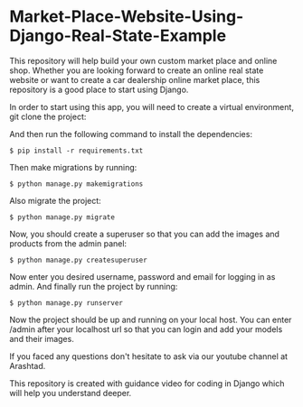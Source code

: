 # Market-Place-Website-Using-Django-Real-State-Example

This repository will help build your own custom market place and online shop. Whether you are looking forward to create an online real state website or want to create a car dealership online market place, this repository is a good place to start using Django.

In order to start using this app, you will need to create a virtual environment, git clone the project:


And then run the following command to install the dependencies:

```
$ pip install -r requirements.txt
```
Then make migrations by running:

```
$ python manage.py makemigrations
```

Also migrate the project:

```
$ python manage.py migrate
```
Now, you should create a superuser so that you can add the images and products from the admin panel:

```
$ python manage.py createsuperuser
```
Now enter you desired username, password and email for logging in as admin.
And finally run the project by running:

```
$ python manage.py runserver
```

Now the project should be up and running on your local host. You can enter /admin after your localhost url so that you can login and add your models and their images.


If you faced any questions don't hesitate to ask via our youtube channel at Arashtad.

This repository is created with guidance video for coding in Django which will help you understand deeper.
